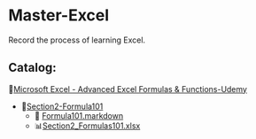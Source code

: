 # Master-Excel
Record the process of learning Excel.

## Catalog:  
:file_folder:[Microsoft Excel - Advanced Excel Formulas & Functions-Udemy](https://github.com/ZihanWan97/Master-Excel/tree/main/Microsoft%20Excel%20-%20Advanced%20Excel%20Formulas%20%26%20Functions-Udemy)  
- :file_folder:[Section2-Formula101](https://github.com/ZihanWan97/Master-Excel/tree/main/Microsoft%20Excel%20-%20Advanced%20Excel%20Formulas%20%26%20Functions-Udemy/Section2-Formula101)  
  - :page_facing_up:	[Formula101.markdown](https://github.com/ZihanWan97/Master-Excel/blob/main/Microsoft%20Excel%20-%20Advanced%20Excel%20Formulas%20%26%20Functions-Udemy/Section2-Formula101/Formula101.markdown)
  - :bar_chart:[Section2_Formulas101.xlsx](https://github.com/ZihanWan97/Master-Excel/blob/main/Microsoft%20Excel%20-%20Advanced%20Excel%20Formulas%20%26%20Functions-Udemy/Section2-Formula101/Section2_Formulas101.xlsx)

